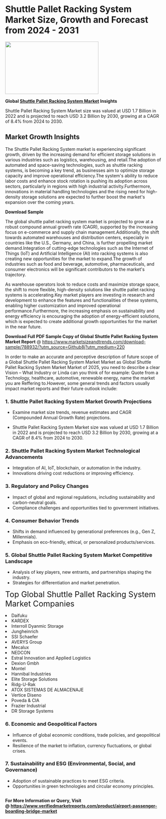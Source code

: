 <H1>Shuttle Pallet Racking System Market Size, Growth and Forecast from 2024 - 2031</H1><img class="aligncenter size-medium wp-image-584254" src="https://thirdeyenews.in/wp-content/uploads/2024/09/Global-Market-Research-300x168.jpeg" alt="" width="300" height="168" /><p><strong>Global&nbsp;<a href="https://www.marketsizeandtrends.com/download-sample/788932/?utm_source=Github8j?utm_medium=220">Shuttle Pallet Racking System Market</a> Insights</strong></p><p>Shuttle Pallet Racking System Market size was valued at USD 1.7 Billion in 2022 and is projected to reach USD 3.2 Billion by 2030, growing at a CAGR of 8.4% from 2024 to 2030.</p><p><h2>Market Growth Insights</h2> <p>The Shuttle Pallet Racking System market is experiencing significant growth, driven by the increasing demand for efficient storage solutions in various industries such as logistics, warehousing, and retail.The adoption of automated and space-saving technologies, such as shuttle racking systems, is becoming a key trend, as businesses aim to optimize storage capacity and improve operational efficiency.The system's ability to reduce labor costs and enhance stock rotation is pushing its adoption across sectors, particularly in regions with high industrial activity.Furthermore, innovations in material handling technologies and the rising need for high-density storage solutions are expected to further boost the market's expansion over the coming years.</p> <p><strong>Download Sample</strong></p> <p>The global shuttle pallet racking system market is projected to grow at a robust compound annual growth rate (CAGR), supported by the increasing focus on e-commerce and supply chain management.Additionally, the shift towards automated warehouses and distribution centers, especially in countries like the U.S., Germany, and China, is further propelling market demand.Integration of cutting-edge technologies such as the Internet of Things (IoT) and Artificial Intelligence (AI) into racking systems is also creating new opportunities for the market to expand.The growth of industries such as food and beverage, automotive, pharmaceuticals, and consumer electronics will be significant contributors to the market's trajectory.<p>As warehouse operators look to reduce costs and maximize storage space, the shift to more flexible, high-density solutions like shuttle pallet racking systems is accelerating.Key market players are investing in research and development to enhance the features and functionalities of these systems, enabling higher customization and improved operational performance.Furthermore, the increasing emphasis on sustainability and energy efficiency is encouraging the adoption of energy-efficient solutions, which is expected to create additional growth opportunities for the market in the near future.</p> <p><span class=""><strong>Download Full PDF Sample Copy of Global Shuttle Pallet Racking System Market Report</strong> @ <a href="https://www.marketsizeandtrends.com/download-sample/788932/?utm_source=Github8j?utm_medium=220" target="_blank">https://www.marketsizeandtrends.com/download-sample/788932/?utm_source=Github8j?utm_medium=220</a></span></p><p>In order to make an accurate and perceptive description of future scope of a Global&nbsp;Shuttle Pallet Racking System Market Market as Global&nbsp;Shuttle Pallet Racking System Market Market of 2025, you need to describe a clear Vision &ndash; What Industry or Linda can you think of for example: Quote from a Technology, healthcare, automotive, renewable energy, name the market you are Reffering to.However, some general trends and factors usually impact market reports and their future outlook include:</p><h3>1.&nbsp;<strong>Shuttle Pallet Racking System Market Growth Projections</strong></h3><ul><li>Examine market size trends, revenue estimates and CAGR (Compounded Annual Growth Rate) projections.</li><li><p>Shuttle Pallet Racking System Market size was valued at USD 1.7 Billion in 2022 and is projected to reach USD 3.2 Billion by 2030, growing at a CAGR of 8.4% from 2024 to 2030.</p></li></ul><h3>2.&nbsp;<strong>Shuttle Pallet Racking System Market Technological Advancements</strong></h3><ul><li>Integration of AI, IoT, blockchain, or automation in the industry.</li><li>Innovations driving cost reductions or improving efficiency.</li></ul><h3>3.&nbsp;<strong>Regulatory and Policy Changes</strong></h3><ul><li>Impact of global and regional regulations, including sustainability and carbon-neutral goals.</li><li>Compliance challenges and opportunities tied to government initiatives.</li></ul><h3>4.&nbsp;<strong>Consumer Behavior Trends</strong></h3><ul><li>Shifts in demand influenced by generational preferences (e.g., Gen Z, Millennials).</li><li>Emphasis on eco-friendly, ethical, or personalized products/services.</li></ul><h3>5.&nbsp;<strong>Global Shuttle Pallet Racking System Market Competitive Landscape</strong></h3><ul><li>Analysis of key players, new entrants, and partnerships shaping the industry.</li><li>Strategies for differentiation and market penetration.</li></ul><p data-pm-slice="1 1 []"><span style="color: inherit; font-family: inherit; font-size: 25px;">Top Global Shuttle Pallet Racking System Market Companies</span></p><div class="" data-test-id=""><p><li>Daifuku</li><li> KARDEX</li><li> Interroll Dyanmic Storage</li><li> Jungheinrich</li><li> SSI Schaefer</li><li> AVERYS Group</li><li> Mecalux</li><li> NEDCON</li><li> Estral Innovation and Applied Logistics</li><li> Dexion Gmbh</li><li> Montel</li><li> Hannibal Industries</li><li> Elite Storage Solutions</li><li> Ridg-U-Rak</li><li> ATOX SISTEMAS DE ALMACENAJE</li><li> Vertice Diseno</li><li> Poveda & CIA</li><li> Frazier Industrial</li><li> DR Storage Systems</li></p></div><h3>6.&nbsp;<strong>Economic and Geopolitical Factors</strong></h3><ul><li>Influence of global economic conditions, trade policies, and geopolitical events.</li><li>Resilience of the market to inflation, currency fluctuations, or global crises.</li></ul><h3>7.&nbsp;<strong>Sustainability and ESG (Environmental, Social, and Governance)</strong></h3><ul><li>Adoption of sustainable practices to meet ESG criteria.</li><li>Opportunities in green technologies and circular economy principles.</li></ul><h2><strong style="font-size: 14px;">For More Information or Query, Visit @&nbsp;</strong><a style="background-color: #ffffff; font-size: 14px;" href="https://www.marketsizeandtrends.com/report/shuttle-pallet-racking-system-market/" target="_blank">https://www.verifiedmarketreports.com/product/airport-passenger-boarding-bridge-market</a></h2>